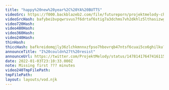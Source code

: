 ```yaml
---
title: "happy%20new%20year%2C%20YA%20BUTTS"
videoSrc: https://f000.backblazeb2.com/file/futureporn/projektmelody-chaturbate-2022-01-03.mp4
videoSrcHash: bafybeibvpqwrsvus7f6drtaf6stig7a3dchms7vh2dkhlz5lthasizwg5m?filename=projektmelody-chaturbate-2022-01-03.mp4
video720Hash: 
video480Hash: 
video360Hash: 
video240Hash: 
thinHash: 
thiccHash: bafkreidomqjly36zlchkmnnxzfpso7hbovrqb47ntsf6cuai5co6ghilku?filename=20220103T221000Z-thicc.jpg
announceTitle: "I%20couldn%27t%20resist"
announceUrl: https://twitter.com/ProjektMelody/status/1478141764741611527
date: 2022-01-03T23:10:33.000Z
note: Missing first ??? minutes
video240TmpFilePath: 
tmpFilePath: 
layout: layouts/vod.njk
---
```

